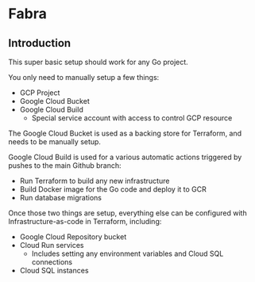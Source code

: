 # Fabra

## Introduction

This super basic setup should work for any Go project.

You only need to manually setup a few things:
- GCP Project
- Google Cloud Bucket
- Google Cloud Build
    - Special service account with access to control GCP resource

The Google Cloud Bucket is used as a backing store for Terraform, and needs to be manually setup.

Google Cloud Build is used for a various automatic actions triggered by pushes to the main Github branch:
- Run Terraform to build any new infrastructure
- Build Docker image for the Go code and deploy it to GCR
- Run database migrations

Once those two things are setup, everything else can be configured with Infrastructure-as-code in Terraform,
including:
- Google Cloud Repository bucket
- Cloud Run services
    - Includes setting any environment variables and Cloud SQL connections
- Cloud SQL instances
